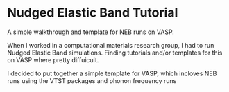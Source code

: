 # Nudged Elastic Band Tutorial

 A simple walkthrough and template for NEB runs on VASP.

When I worked in a computational materials research group, I had to run Nudged Elastic Band simulations. Finding tutorials and/or templates for this on VASP where pretty diffuicult.

I decided to put together a simple template for VASP, which incloves NEB runs using the VTST packages and phonon frequency runs
